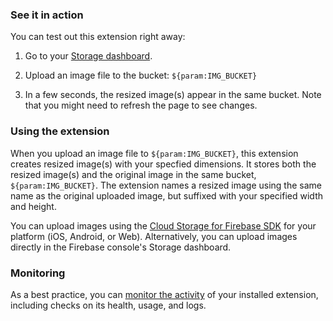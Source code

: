 ### See it in action

You can test out this extension right away:

1.  Go to your [Storage dashboard](https://console.firebase.google.com/project/${param:PROJECT_ID}/storage).

1.  Upload an image file to the bucket: `${param:IMG_BUCKET}`

1.  In a few seconds, the resized image(s) appear in the same bucket. Note that you might need to refresh the page to see changes.

### Using the extension

When you upload an image file to `${param:IMG_BUCKET}`, this extension creates resized image(s) with your specfied dimensions. It stores both the resized image(s) and the original image in the same bucket, `${param:IMG_BUCKET}`. The extension names a resized image using the same name as the original uploaded image, but suffixed with your specified width and height.

You can upload images using the [Cloud Storage for Firebase SDK](https://firebase.google.com/docs/storage/) for your platform (iOS, Android, or Web). Alternatively, you can upload images directly in the Firebase console's Storage dashboard.

### Monitoring

As a best practice, you can [monitor the activity](https://firebase.google.com/docs/extensions/manage-installed-extensions#monitor) of your installed extension, including checks on its health, usage, and logs.
